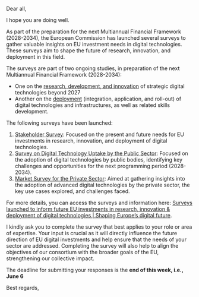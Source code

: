 <!-- var(subject)="Surveys launched by CNECT in preparation of the next Multiannual Financial Framework (2028-2034): request for your contribution" -->
<!-- var(summary)="CNET surveys" -->
<!-- var(role)="Coordinator" -->
Dear all,

I hope you are doing well.

As part of the preparation for the next Multiannual Financial Framework (2028-2034), the European Commission has launched several surveys to gather valuable insights on EU investment needs in digital technologies. These surveys aim to shape the future of research, innovation, and deployment in this field.

The surveys are part of two ongoing studies, in preparation of the next Multiannual Financial Framework (2028-2034):

-   One on the [research, development, and innovation](https://digital-strategy.ec.europa.eu/en/activities/study-identify-digital-technologies-next-eu-research-and-innovation-fund) of strategic digital technologies beyond 2027
-   Another on the [deployment](https://digital-strategy.ec.europa.eu/en/activities/study-eus-critical-digital-capacities-deployment-beyond-2027) (integration, application, and roll-out) of digital technologies and infrastructures, as well as related skills development.

The following surveys have been launched:

1.  [Stakeholder Survey](https://eu.mar.medallia.com/?e=442061&d=l&h=9A2663F669A781A&l=en): Focused on the present and future needs for EU investments in research, innovation, and deployment of digital technologies.
2.  [Survey on Digital Technology Uptake by the Public Sector](https://eu.mar.medallia.com/?e=443527&d=l&h=DD6A654681DAAFA&l=en): Focused on the adoption of digital technologies by public bodies, identifying key challenges and opportunities for the next programming period (2028-2034).
3.  [Market Survey for the Private Sector](https://eu.mar.medallia.com/?e=449294&d=l&h=F25B38357A1DB85&l=en): Aimed at gathering insights into the adoption of advanced digital technologies by the private sector, the key use cases explored, and challenges faced.

For more details, you can access the surveys and information here: [Surveys launched to inform future EU investments in research, innovation & deployment of digital technologies | Shaping Europe’s digital future](https://ec.europa.eu/digital-strategy/our-policies/next-multiannual-financial-framework-2028-2034).

I kindly ask you to complete the survey that best applies to your role or area of expertise. Your input is crucial as it will directly influence the future direction of EU digital investments and help ensure that the needs of your sector are addressed. Completing the survey will also help to align the objectives of our consortium with the broader goals of the EU, strengthening our collective impact.

The deadline for submitting your responses is the **end of this week, i.e., June 6**

Best regards,